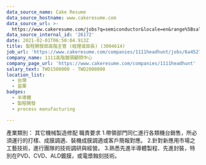 ```yaml
---
data_source_name: Cake Resume
data_source_hostname: www.cakeresume.com
data_source_url: >-
  https://www.cakeresume.com/jobs?q=semiconductor&locale=en&range%5Bsalary_range%5D%5Bmin%5D=1000000
data_source_internal_id: '26172'
date: 2021-02-01T06:50:04.913Z
title: 製程開發部高階主管 (經理或部長) (3004614)
job_url: 'https://www.cakeresume.com/companies/1111headhunt/jobs/6a4527'
company_name: 1111高階獵頭顧問中心
company_page_url: 'https://www.cakeresume.com/companies/1111headhunt'
salary_text: TWD1500000 - TWD2000000
location_list:
  - 台灣
  - 苗栗
badges:
  - 半導體
  - 製程開發
  - process manufacturing

---
```


產業類別： 其它機械製造修配 職責要求 1.帶領部門同仁進行各類機台銷售，所必須運行的打樣、成膜調適、裝機成膜調適或客戶簡報對應。 2.針對新應用市場之工藝技術，進行團隊的技術調研與經營。 3.熟悉先進半導體製程、先進封裝，特別在PVD、CVD、ALD鍍膜，或電漿蝕刻技術。